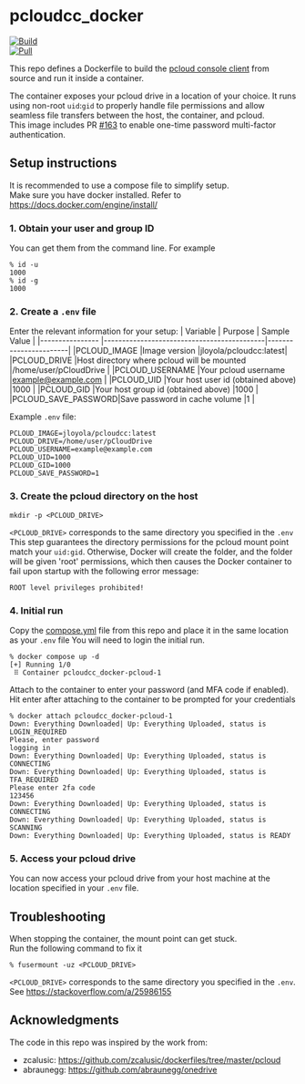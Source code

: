 # pcloudcc_docker
[![Build](https://github.com/jlloyola/pcloudcc_docker/actions/workflows/docker-image.yml/badge.svg)](https://github.com/jlloyola/pcloudcc_docker/actions)  
[![Pull](https://img.shields.io/docker/pulls/jloyola/pcloudcc)](https://hub.docker.com/r/jloyola/pcloudcc)  

This repo defines a Dockerfile to build the
[pcloud console client](https://github.com/pcloudcom/console-client)
from source and run it inside a container.  

The container exposes your pcloud drive in a location of your
choice. It runs using non-root `uid`:`gid` to properly handle
file permissions and allow seamless file transfers between the host, the container, and pcloud.  
This image includes PR [#163](https://github.com/pcloudcom/console-client/pull/163)
to enable one-time password multi-factor authentication.

## Setup instructions
It is recommended to use a compose file to simplify setup.  
Make sure you have docker installed. Refer to https://docs.docker.com/engine/install/

### 1. Obtain your user and group ID
You can get them from the command line. For example
```
% id -u
1000
% id -g
1000
```
### 2. Create a `.env` file
Enter the relevant information for your setup:
| Variable           | Purpose                                    | Sample Value          |
|----------------    |--------------------------------------------|-----------------------|
|PCLOUD_IMAGE        |Image version                               |jloyola/pcloudcc:latest|
|PCLOUD_DRIVE        |Host directory where pcloud will be mounted |/home/user/pCloudDrive |
|PCLOUD_USERNAME     |Your pcloud username                        |example@example.com    |
|PCLOUD_UID          |Your host user id (obtained above)          |1000                   |
|PCLOUD_GID          |Your host group id (obtained above)         |1000                   |
|PCLOUD_SAVE_PASSWORD|Save password in cache volume               |1                      |

Example `.env` file:  
```
PCLOUD_IMAGE=jloyola/pcloudcc:latest
PCLOUD_DRIVE=/home/user/pCloudDrive
PCLOUD_USERNAME=example@example.com
PCLOUD_UID=1000
PCLOUD_GID=1000
PCLOUD_SAVE_PASSWORD=1
```
### 3. Create the pcloud directory on the host
```
mkdir -p <PCLOUD_DRIVE>
```
`<PCLOUD_DRIVE>` corresponds to the same directory you specified in the `.env`
This step guarantees the directory permissions for the pcloud mount point
match your `uid:gid`. Otherwise, Docker will create the folder, and the
folder will be given 'root' permissions, which then causes the Docker container to fail upon startup with the following error message:
```
ROOT level privileges prohibited!
```
### 4. Initial run
Copy the [compose.yml](https://github.com/jlloyola/pcloudcc_docker/blob/main/compose.yml)
file from this repo and place it in the same location as
your `.env` file
You will need to login the initial run.
```
% docker compose up -d
[+] Running 1/0
 ⠿ Container pcloudcc_docker-pcloud-1
```
Attach to the container to enter your password (and MFA code if enabled).  
Hit enter after attaching to the container to be prompted for your credentials
```
% docker attach pcloudcc_docker-pcloud-1
Down: Everything Downloaded| Up: Everything Uploaded, status is LOGIN_REQUIRED
Please, enter password
logging in
Down: Everything Downloaded| Up: Everything Uploaded, status is CONNECTING
Down: Everything Downloaded| Up: Everything Uploaded, status is TFA_REQUIRED
Please enter 2fa code
123456
Down: Everything Downloaded| Up: Everything Uploaded, status is CONNECTING
Down: Everything Downloaded| Up: Everything Uploaded, status is SCANNING
Down: Everything Downloaded| Up: Everything Uploaded, status is READY
```
### 5. Access your pcloud drive
You can now access your pcloud drive from your host machine
at the location specified in your `.env` file.

## Troubleshooting
When stopping the container, the mount point can get stuck.  
Run the following command to fix it
```
% fusermount -uz <PCLOUD_DRIVE>
```
`<PCLOUD_DRIVE>` corresponds to the same directory you specified in the `.env`.  
See https://stackoverflow.com/a/25986155
## Acknowledgments
The code in this repo was inspired by the work from:
* zcalusic: https://github.com/zcalusic/dockerfiles/tree/master/pcloud
* abraunegg: https://github.com/abraunegg/onedrive
